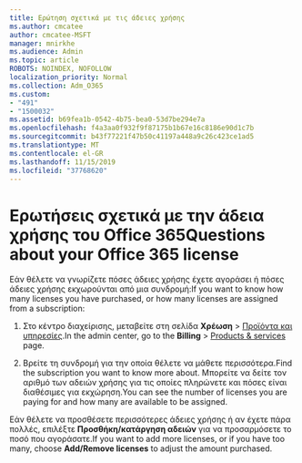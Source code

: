 ```yaml
---
title: Ερώτηση σχετικά με τις άδειες χρήσης
ms.author: cmcatee
author: cmcatee-MSFT
manager: mnirkhe
ms.audience: Admin
ms.topic: article
ROBOTS: NOINDEX, NOFOLLOW
localization_priority: Normal
ms.collection: Adm_O365
ms.custom:
- "491"
- "1500032"
ms.assetid: b69fea1b-0542-4b75-bea0-53d7be294e7a
ms.openlocfilehash: f4a3aa0f932f9f87175b1b67e16c8186e90d1c7b
ms.sourcegitcommit: b43f77221f47b50c41197a448a9c26c423ce1ad5
ms.translationtype: MT
ms.contentlocale: el-GR
ms.lasthandoff: 11/15/2019
ms.locfileid: "37768620"
---
```

# <a name="questions-about-your-office-365-license"></a><span data-ttu-id="74de1-102">Ερωτήσεις σχετικά με την άδεια χρήσης του Office 365</span><span class="sxs-lookup"><span data-stu-id="74de1-102">Questions about your Office 365 license</span></span>

<span data-ttu-id="74de1-103">Εάν θέλετε να γνωρίζετε πόσες άδειες χρήσης έχετε αγοράσει ή πόσες άδειες χρήσης εκχωρούνται από μια συνδρομή:</span><span class="sxs-lookup"><span data-stu-id="74de1-103">If you want to know how many licenses you have purchased, or how many licenses are assigned from a subscription:</span></span>
  
1. <span data-ttu-id="74de1-104">Στο κέντρο διαχείρισης, μεταβείτε στη σελίδα **Χρέωση** \> [Προϊόντα και υπηρεσίες](https://go.microsoft.com/fwlink/p/?linkid=842054).</span><span class="sxs-lookup"><span data-stu-id="74de1-104">In the admin center, go to the **Billing** \> [Products & services](https://go.microsoft.com/fwlink/p/?linkid=842054) page.</span></span>

2. <span data-ttu-id="74de1-105">Βρείτε τη συνδρομή για την οποία θέλετε να μάθετε περισσότερα.</span><span class="sxs-lookup"><span data-stu-id="74de1-105">Find the subscription you want to know more about.</span></span> <span data-ttu-id="74de1-106">Μπορείτε να δείτε τον αριθμό των αδειών χρήσης για τις οποίες πληρώνετε και πόσες είναι διαθέσιμες για εκχώρηση.</span><span class="sxs-lookup"><span data-stu-id="74de1-106">You can see the number of licenses you are paying for and how many are available to be assigned.</span></span>

<span data-ttu-id="74de1-107">Εάν θέλετε να προσθέσετε περισσότερες άδειες χρήσης ή αν έχετε πάρα πολλές, επιλέξτε **Προσθήκη/κατάργηση αδειών** για να προσαρμόσετε το ποσό που αγοράσατε.</span><span class="sxs-lookup"><span data-stu-id="74de1-107">If you want to add more licenses, or if you have too many, choose **Add/Remove licenses** to adjust the amount purchased.</span></span>